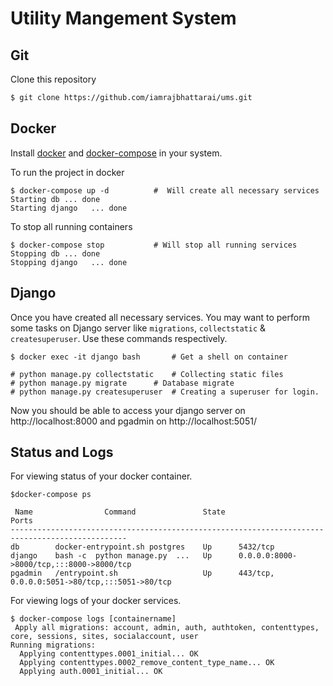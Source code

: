 # Utility Mangement System

## Git

Clone this repository
```sh
$ git clone https://github.com/iamrajbhattarai/ums.git
```
## Docker
Install [docker](https://docs.docker.com/engine/install/) and [docker-compose](https://docs.docker.com/compose/install/) in your system.

To run the project in docker

    $ docker-compose up -d			#  Will create all necessary services
    Starting db ... done
    Starting django   ... done

To stop all running containers

    $ docker-compose stop			# Will stop all running services
    Stopping db ... done
    Stopping django   ... done

## Django
Once you have created all necessary services. You may want to perform some tasks on Django server like `migrations`, `collectstatic` & `createsuperuser`.
Use these commands respectively.

    $ docker exec -it django bash		# Get a shell on container

    # python manage.py collectstatic 	# Collecting static files
    # python manage.py migrate		# Database migrate
    # python manage.py createsuperuser	# Creating a superuser for login.

Now you should be able to access your django server on http://localhost:8000 and pgadmin on http://localhost:5051/

 ## Status and Logs
 For viewing status of your docker container.

    $docker-compose ps
    
     Name                Command               State                       Ports                    
    ------------------------------------------------------------------------------------------------
    db        docker-entrypoint.sh postgres    Up      5432/tcp                                     
    django    bash -c  python manage.py  ...   Up      0.0.0.0:8000->8000/tcp,:::8000->8000/tcp     
    pgadmin   /entrypoint.sh                   Up      443/tcp, 0.0.0.0:5051->80/tcp,:::5051->80/tcp


For viewing logs of your docker services.

    $ docker-compose logs [containername]
     Apply all migrations: account, admin, auth, authtoken, contenttypes, core, sessions, sites, socialaccount, user
    Running migrations:
      Applying contenttypes.0001_initial... OK
      Applying contenttypes.0002_remove_content_type_name... OK
      Applying auth.0001_initial... OK
